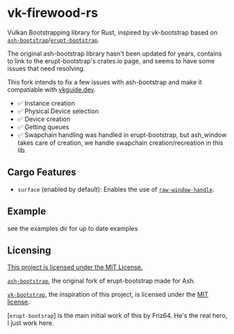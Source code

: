 # vk-firewood-rs

Vulkan Bootstrapping library for Rust, inspired by vk-bootstrap based on [`ash-bootstrap`]/[`erupt-bootstrap`].

The original ash-bootstrap library hasn't been updated for years, contains to link to the erupt-bootstrap's crates.io page, and seems to have some issues that need resolving.

This fork intends to fix a few issues with ash-bootstrap and make it compatiable with [vkguide.dev](https://vkguide.dev).

- ✅ Instance creation
- ✅ Physical Device selection
- ✅ Device creation
- ✅ Getting queues
- ✅ Swapchain handling was handled in erupt-bootstrap, but ash_window takes care of creation, we handle swapchain creation/recreation in this lib.

## Cargo Features

- `surface` (enabled by default): Enables the use of [`raw-window-handle`].

## Example

see the examples dir for up to date examples

## Licensing

[This project is licensed under the MIT License.](https://github.com/SimonBorghese/vk-firewood-rs/blob/main/LICENSE)

[`ash-bootstrap`], the original fork of erupt-bootstrap made for Ash.

[`vk-bootstrap`], the inspiration of this project, is licensed under the [MIT license].

[`erupt-bootsrap`] is the main initial work of this by Friz64.  He's the real hero, I just work here.

[zlib License]: https://gitlab.com/Friz64/erupt-bootstrap/-/blob/main/LICENSE
[MIT license]: https://gitlab.com/Friz64/erupt-bootstrap/-/blob/main/LICENSE-vk-bootstrap
[`ash-bootstrap`]: https://github.com/brandonpollack23/ash-bootstrap
[`erupt-bootstrap`]: https://gitlab.com/Friz64/erupt-bootstrap
[`vk-bootstrap`]: https://github.com/charles-lunarg/vk-bootstrap
[`raw-window-handle`]: https://crates.io/crates/raw-window-handle
